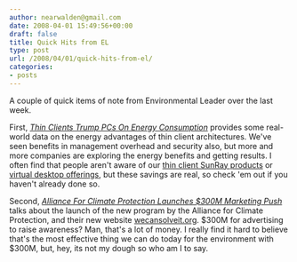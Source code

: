 ```yaml
---
author: nearwalden@gmail.com
date: 2008-04-01 15:49:56+00:00
draft: false
title: Quick Hits from EL
type: post
url: /2008/04/01/quick-hits-from-el/
categories:
- posts
---
```


A couple of quick items of note from Environmental Leader over the last week.





First,  _[Thin Clients Trump PCs On Energy Consumption](http://www.environmentalleader.com/2008/03/26/thin-clients-trump-pcs-on-energy-consumption/)_ provides some real-world data on the energy advantages of thin client architectures.  We've seen benefits in management overhead and security also, but more and more companies are exploring the energy benefits and getting results.  I often find that people aren't aware of our [thin client SunRay products](http://www.sun.com/software/index.jsp?cat=Desktop&tab=3&subcat=Sun%20Ray%20Clients) or [virtual desktop offerings](http://www.sun.com/software/vdi/index.jsp), but these savings are real, so check 'em out if you haven't already done so.





Second, _[Alliance For Climate Protection Launches $300M Marketing Push](http://www.environmentalleader.com/2008/03/25/alliance-for-climate-protection-launches-300m-marketing-push/)_ talks about the launch of the new program by the Alliance for Climate Protection, and their new website [wecansolveit.org](http://wecansolveit.org/page/s/front).  $300M for advertising to raise awareness?  Man, that's a lot of money.  I really find it hard to believe that's the most effective thing we can do today for the environment with $300M, but, hey, its not my dough so who am I to say.



